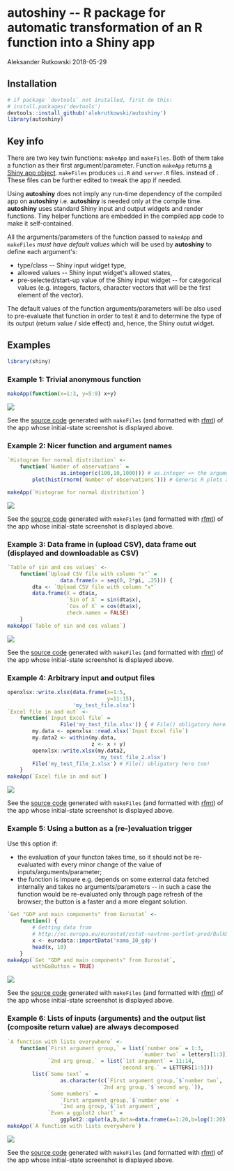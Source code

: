 autoshiny -- R package for automatic transformation of an R function into a Shiny app
================
Aleksander Rutkowski
2018-05-29

Installation
------------

``` r
# if package `devtools` not installed, first do this:
# install.packages('devtools')
devtools::install_github('alekrutkowski/autoshiny')
library(autoshiny)
```

Key info
--------

There are two key twin functions: `makeApp` and `makeFiles`. Both of them take a function as their first argument/parameter. Function `makeApp` returns [a Shiny app object](https://rdrr.io/cran/shiny/man/shinyApp.html). `makeFiles` produces `ui.R` and `server.R` files. instead of . These files can be further edited to tweak the app if needed.

Using **autoshiny** does not imply any run-time dependency of the compiled app on **autoshiny** i.e. **autoshiny** is needed only at the compile time. **autoshiny** uses standard Shiny input and output widgets and render functions. Tiny helper functions are embedded in the compiled app code to make it self-contained.

All the arguments/parameters of the function passed to `makeApp` and `makeFiles` *must have default values* which will be used by **autoshiny** to define each argument's:

-   type/class -- Shiny input widget type,
-   allowed values -- Shiny input widget's allowed states,
-   pre-selected/start-up value of the Shiny input widget -- for categorical values (e.g. integers, factors, character vectors that will be the first element of the vector).

The default values of the function arguments/parameters will be also used to pre-evaluate that function in order to test it and to determine the type of its output (return value / side effect) and, hence, the Shiny outut widget.

Examples
--------

``` r
library(shiny)
```

### Example 1: Trivial anonymous function

``` r
makeApp(function(x=1:3, y=5:9) x+y)
```

![](https://cdn.rawgit.com/alekrutkowski/autoshiny/master/screenshot1.png)

See the [source code](https://github.com/alekrutkowski/autoshiny/tree/master/Example_1) generated with `makeFiles` (and formatted with [rfmt](https://github.com/google/rfmt)) of the app whose initial-state screenshot is displayed above.

### Example 2: Nicer function and argument names

``` r
`Histogram for normal distribution` <-
    function(`Number of observations` =
                 as.integer(c(100,10,1000))) # as.integer => the argument interpreted as categorical
        plot(hist(rnorm(`Number of observations`))) # Generic R plots as "return values" are supported

makeApp(`Histogram for normal distribution`)
```

![](https://cdn.rawgit.com/alekrutkowski/autoshiny/master/screenshot2.png)

See the [source code](https://github.com/alekrutkowski/autoshiny/tree/master/Example_2) generated with `makeFiles` (and formatted with [rfmt](https://github.com/google/rfmt)) of the app whose initial-state screenshot is displayed above.

### Example 3: Data frame in (upload CSV), data frame out (displayed and downloadable as CSV)

``` r
`Table of sin and cos values` <-
    function(`Upload CSV file with column "x"` =
                 data.frame(x = seq(0, 2*pi, .25))) {
        dta <- `Upload CSV file with column "x"`
        data.frame(X = dta$x,
                   `Sin of X` = sin(dta$x),
                   `Cos of X` = cos(dta$x),
                   check.names = FALSE)
    }
makeApp(`Table of sin and cos values`)
```

![](https://cdn.rawgit.com/alekrutkowski/autoshiny/master/screenshot3.png)

See the [source code](https://github.com/alekrutkowski/autoshiny/tree/master/Example_3) generated with `makeFiles` (and formatted with [rfmt](https://github.com/google/rfmt)) of the app whose initial-state screenshot is displayed above.

### Example 4: Arbitrary input and output files

``` r
openxlsx::write.xlsx(data.frame(x=1:5,
                                y=11:15),
                     'my_test_file.xlsx')
`Excel file in and out` <-
    function(`Input Excel file` =
                 File('my_test_file.xlsx')) { # File() obligatory here!
        my.data <- openxlsx::read.xlsx(`Input Excel file`)
        my.data2 <- within(my.data,
                           z <- x + y)
        openxlsx::write.xlsx(my.data2,
                             'my_test_file_2.xlsx')
        File('my_test_file_2.xlsx') # File() obligatory here too!
    }
makeApp(`Excel file in and out`)
```

![](https://cdn.rawgit.com/alekrutkowski/autoshiny/master/screenshot4.png)

See the [source code](https://github.com/alekrutkowski/autoshiny/tree/master/Example_4) generated with `makeFiles` (and formatted with [rfmt](https://github.com/google/rfmt)) of the app whose initial-state screenshot is displayed above.

### Example 5: Using a button as a (re-)evaluation trigger

Use this option if:

-   the evaluation of your functon takes time, so it should not be re-evaluated with every minor change of the value of inputs/arguments/parameter;
-   the function is impure e.g. depends on some external data fetched internally and takes no arguments/parameters -- in such a case the function would be re-evaluated only through page refresh of the browser; the button is a faster and a more elegant solution.

``` r
`Get "GDP and main components" from Eurostat` <-
    function() {
        # Getting data from
        # http://ec.europa.eu/eurostat/estat-navtree-portlet-prod/BulkDownloadListing?sort=1&file=data%2Fnama_10_gdp.tsv.gz
        x <- eurodata::importData('nama_10_gdp')
        head(x, 10)
    }
makeApp(`Get "GDP and main components" from Eurostat`,
        withGoButton = TRUE)
```

![](https://cdn.rawgit.com/alekrutkowski/autoshiny/master/screenshot5.png)

See the [source code](https://github.com/alekrutkowski/autoshiny/tree/master/Example_5) generated with `makeFiles` (and formatted with [rfmt](https://github.com/google/rfmt)) of the app whose initial-state screenshot is displayed above.

### Example 6: Lists of inputs (arguments) and the output list (composite return value) are always decomposed

``` r
`A function with lists everywhere` <-
    function(`First argument group,` = list(`number one` = 1:3,
                                           `number two` = letters[1:3]),
             `2nd arg group,` = list(`1st argument` = 11:14,
                                    `second arg.` = LETTERS[1:5]))
        list(`Some text` =
                 as.character(c(`First argument group,`$`number two`,
                              `2nd arg group,`$`second arg.`)),
             `Some numbers` =
                 `First argument group,`$`number one` +
                 `2nd arg group,`$`1st argument`,
             `Even a ggplot2 chart` =
                 ggplot2::qplot(a,b,data=data.frame(a=1:20,b=log(1:20))))
makeApp(`A function with lists everywhere`)
```

![](https://cdn.rawgit.com/alekrutkowski/autoshiny/master/screenshot6.png)

See the [source code](https://github.com/alekrutkowski/autoshiny/tree/master/Example_6) generated with `makeFiles` (and formatted with [rfmt](https://github.com/google/rfmt)) of the app whose initial-state screenshot is displayed above.
